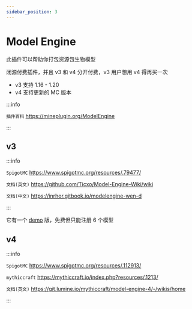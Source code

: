 ```yaml
---
sidebar_position: 3
---
```


# Model Engine

此插件可以帮助你打包资源包生物模型

闭源付费插件，并且 v3 和 v4 分开付费，v3 用户想用 v4 得再买一次

- v3 支持 1.16 - 1.20
- v4 支持更新的 MC 版本

:::info

`插件百科` https://mineplugin.org/ModelEngine

:::

## v3

:::info

`SpigotMC` https://www.spigotmc.org/resources/.79477/

`文档(英文)` https://github.com/Ticxo/Model-Engine-Wiki/wiki

`文档(中文)` https://inrhor.gitbook.io/modelengine-wen-d

:::

它有一个 [demo](https://www.spigotmc.org/resources/.106521/) 版，免费但只能注册 6 个模型

## v4

:::info

`SpigotMC` https://www.spigotmc.org/resources/.112913/

`mythiccraft` https://mythiccraft.io/index.php?resources/.1213/

`文档(英文)` https://git.lumine.io/mythiccraft/model-engine-4/-/wikis/home

:::
